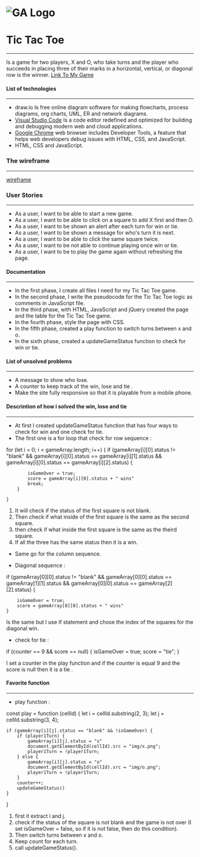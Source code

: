 # ![GA Logo](https://ga-dash.s3.amazonaws.com/production/assets/logo-9f88ae6c9c3871690e33280fcf557f33.png)

# Tic Tac Toe
---
Is a game for two players, X and O, who take turns and the player who succeeds in placing three of their marks in a horizontal, vertical, or diagonal row is the winner.
[Link To My Game](https://renad-ahmad.github.io/Tic-Tac-Toe-Game/)


#### List of technologies
---
* draw.io
Is free online diagram software for making flowcharts, process diagrams, org charts, UML, ER and network diagrams.
* [Visual Studio Code](https://code.visualstudio.com/)
Is a code editor redefined and optimized for building and debugging modern web and cloud applications. 
* [Google Chrome](https://code.visualstudio.com/)
web browser includes Developer Tools, a feature that helps web developers debug issues with HTML, CSS, and JavaScript.
* HTML, CSS and JavaScript.

### The wireframe
---
[wireframe](https://drive.google.com/file/d/1NWOwjNM0GPJSi0xEqvbfEDv9xG3nthAw/view?usp=sharing)
[](img/wireframes.png)
### User Stories
---
*  As a user, I want to be able to start a new  game.
*  As a user, I want to be able to click on a square to add X first and then O.
*  As a user, I want to be shown an alert after each turn for win or tie.
*  As a user, I want to be shown a message  for who's turn it is next.
*  As a user, I want to be able to click the same square twice.
*  As a user, I want to  be not able to continue playing once win or tie.
*  As a user, I want to be  to play the game again without refreshing the page.

#### Documentation
---
* In the first phase, I create all files I need for my Tic Tac Toe game.
* In the second phase, I write the pseudocode for the Tic Tac Toe logic as comments in JavaScript file.
* In the third phase, with HTML, JavaScript and jQuery created the page and the table for the Tic Tac Toe game.
* In the fourth phase, style the page with CSS.
* In the fifth phase, created a play function to switch turns between x and o.
* In the sixth phase,  created a updateGameStatus function to check for win or tie. 

#### List of unsolved problems
---
* A message to show who lose.
* A counter to keep track of the win, lose and tie .
* Make the site fully responsive so that it is playable from a mobile phone.

#### Descrintion of how i solved the win, lose and tie
---
- At first I created updateGameStatus function that has four ways to check for win and one check for tie.
- The first one is a for loop that check for row sequence :

for (let i = 0; i < gameArray.length; i++) {
        if (gameArray[i][0].status != "blank" &&
            gameArray[i][0].status == gameArray[i][1].status &&
            gameArray[i][0].status == gameArray[i][2].status) {

            isGameOver = true;
            score = gameArray[i][0].status + " wins"
            break;
        }

    }

1. It will check if the status of the first square is not blank.
2. Then check if what inside of the first square is the same as the second square.
3. then check if what inside the first square is the same as the theird square.
4. If all the three has the same status then it is a win.

- Same go for the column sequence.

* Diagonal sequence :

if (gameArray[0][0].status != "blank" &&
        gameArray[0][0].status == gameArray[1][1].status &&
        gameArray[0][0].status == gameArray[2][2].status) {

        isGameOver = true;
        score = gameArray[0][0].status + " wins"
    }

Is the same but I use if statement and chose the index of the squares for the diagonal win.

- check for tie :

 if (counter == 9 && score == null) {
        isGameOver = true;
        score = "tie";
    }

I set a counter in the play function and if the counter is equal 9 and the score is null then it is a tie .


#### Favorite function 
---
* play function :

const play = function (cellId) {
    let i = cellId.substring(2, 3);
    let j = cellId.substring(3, 4);

    if (gameArray[i][j].status == "blank" && !isGameOver) {
        if (player1Turn) {
            gameArray[i][j].status = "x"
            document.getElementById(cellId).src = "img/x.png";
            player1Turn = !player1Turn;
        } else {
            gameArray[i][j].status = "o"
            document.getElementById(cellId).src = "img/o.png";
            player1Turn = !player1Turn;
        }
        counter++;
        updateGameStatus()
    }
}
 
 1. first it extract i and j.
 2. check if the status of the square is not blank and the game is not over (I set isGameOver = false, so if it is not false, then do this condition).
 3. Then switch turns between x and o.
 4. Keep count for each turn.
 5. call updateGameStatus().

